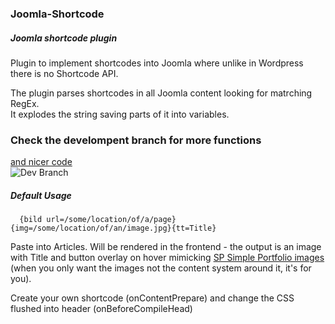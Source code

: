 ### Joomla-Shortcode
##### Joomla shortcode plugin
  
Plugin to implement shortcodes into Joomla where unlike in Wordpress there is no Shortcode API.  
  
The plugin parses shortcodes in all Joomla content looking for matrching RegEx.  
It explodes the string saving parts of it into variables.  

### Check the develompent branch for more functions
[and nicer code](https://github.com/mthjn/Joomla-Shortcode/tree/development)  
![Dev Branch](http://i.giphy.com/xTiTnha7sQBSXcl4SA.gif)

##### Default Usage

      {bild url=/some/location/of/a/page}{img=/some/location/of/an/image.jpg}{tt=Title}

Paste into Articles. Will be rendered in the frontend -  the output is an image with Title and button overlay on hover mimicking [SP Simple Portfolio images](http://demo.joomshaper.com/extensions/sp-simple-portfolio) (when you only want the images not the content system around it, it's for you).  
  
Create your own shortcode (onContentPrepare) and change the CSS flushed into header (onBeforeCompileHead)  
